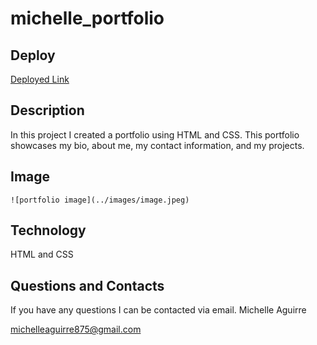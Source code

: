 # michelle_portfolio

## Deploy

[Deployed Link](https://michelle-aguirre.github.io/michelle_portfolio/)

## Description

In this project I created a portfolio using HTML and CSS. This portfolio showcases my bio, about me, my contact information, and my projects.

## Image

	![portfolio image](../images/image.jpeg)

## Technology

HTML and CSS

## Questions and Contacts

If you have any questions I can be contacted via email. 
Michelle Aguirre

[michelleaguirre875@gmail.com](mailto:michelleaguirre875@gmail.com)